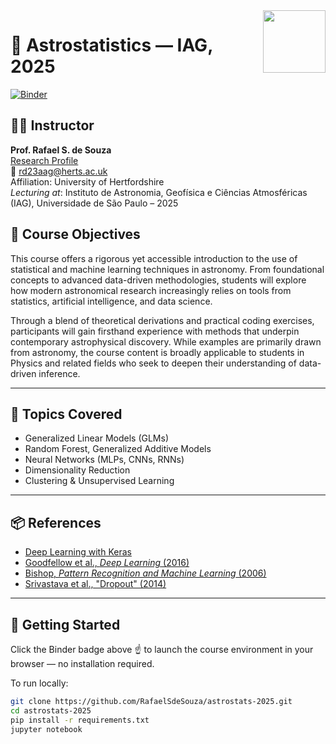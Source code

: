 <img align="right" src="https://imagens.usp.br/wp-content/uploads/IAG.jpg" width="100">

# 🌌 Astrostatistics — IAG, 2025

[![Binder](https://mybinder.org/badge_logo.svg)](https://mybinder.org/v2/gh/RafaelSdeSouza/astrostats-2025/HEAD)

## 👨‍🏫 Instructor  
**Prof. Rafael S. de Souza**  
[Research Profile](https://researchprofiles.herts.ac.uk/en/persons/rafael-da-silva-de-souza)  
📧 rd23aag@herts.ac.uk  
Affiliation: University of Hertfordshire  
*Lecturing at*: Instituto de Astronomia, Geofísica e Ciências Atmosféricas (IAG), Universidade de São Paulo – 2025


## 🎯 Course Objectives

This course offers a rigorous yet accessible introduction to the use of statistical and machine learning techniques in astronomy. From foundational concepts to advanced data-driven methodologies, students will explore how modern astronomical research increasingly relies on tools from statistics, artificial intelligence, and data science.

Through a blend of theoretical derivations and practical coding exercises, participants will gain firsthand experience with methods that underpin contemporary astrophysical discovery. While examples are primarily drawn from astronomy, the course content is broadly applicable to students in Physics and related fields who seek to deepen their understanding of data-driven inference.

---

## 🧠 Topics Covered

- Generalized Linear Models (GLMs)
- Random Forest, Generalized Additive Models
- Neural Networks (MLPs, CNNs, RNNs)
- Dimensionality Reduction
- Clustering & Unsupervised Learning
---

## 📦 References
- [Deep Learning with Keras](https://kitchell.github.io/DeepLearningTutorial/1introtodeeplearning.html)
- [Goodfellow et al., *Deep Learning* (2016)](https://www.deeplearningbook.org/)
- [Bishop, *Pattern Recognition and Machine Learning* (2006)](https://www.springer.com/gp/book/9780387310732)
- [Srivastava et al., "Dropout" (2014)](http://jmlr.org/papers/v15/srivastava14a.html)

---

## 🚀 Getting Started

Click the Binder badge above ☝️ to launch the course environment in your browser — no installation required.

To run locally:

```bash
git clone https://github.com/RafaelSdeSouza/astrostats-2025.git
cd astrostats-2025
pip install -r requirements.txt
jupyter notebook
